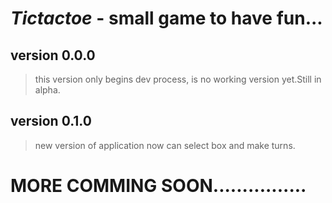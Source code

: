 # _Tictactoe_ - small game to have fun...

## version 0.0.0

> this version only begins dev process, is no working version yet.Still in alpha.

## version 0.1.0

> new version of application now can select box and make turns.
# MORE COMMING SOON................